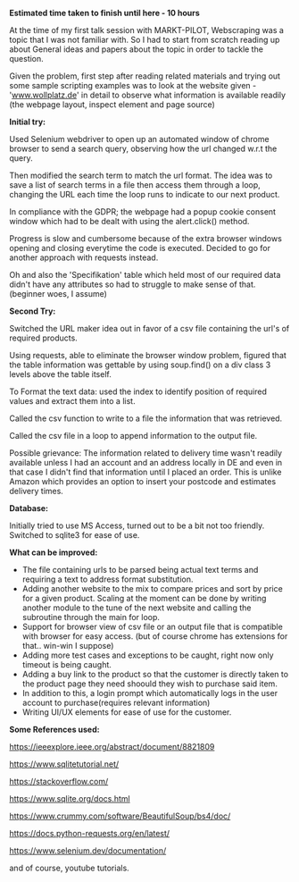**Estimated time taken to finish until here - 10 hours**

At the time of my first talk session with MARKT-PILOT, Webscraping was a topic that I was not familiar with.
So I had to start from scratch reading up about General ideas and papers about the topic 
in order to tackle the question.

Given the problem, first step after reading related materials and trying out some sample scripting examples
was to look at the website given - 'www.wollplatz.de' in detail to observe what information is available readily
(the webpage layout, inspect element and page source)


**Initial try:**
 
Used Selenium webdriver to open up an automated window of chrome browser to send a search query, observing
how the url changed w.r.t the query.

Then modified the search term to match the url format. The idea was to save a list of search terms in a file
then access them through a loop, changing the URL each time the loop runs to indicate to our next product.

In compliance with the GDPR; the webpage had a popup cookie consent window which had to be dealt with using the alert.click() method.

Progress is slow and cumbersome because of the extra browser windows opening and closing everytime the code is executed.
Decided to go for another approach with requests instead.

Oh and also the 'Specifikation' table which held most of our required data didn't have any attributes so had to struggle to make sense of that.
(beginner woes, I assume)

**Second Try:**

Switched the URL maker idea out in favor of a csv file containing the url's of required products.

Using requests, able to eliminate the browser window problem, figured that the table information was gettable by using soup.find() on a div class 3 levels above the table itself.

To Format the text data: used the index to identify position of required values and extract them into a list.

Called the csv function to write to a file the information that was retrieved.

Called the csv file in a loop to append information to the output file.

Possible grievance: The information related to delivery time wasn't readily available unless I had an account and an address locally in DE 
and even in that case I didn't find that information until I placed an order. 
This is unlike Amazon which provides an option to insert your postcode and estimates delivery times. 


**Database:**

Initially tried to use MS Access, turned out to be a bit not too friendly. Switched to sqlite3 for ease of use.

**What can be improved:**

- The file containing urls to be parsed being actual text terms and requiring a text to address format substitution.
- Adding another website to the mix to compare prices and sort by price for a given product. Scaling at the moment can be done by writing 
another module to the tune of the next website and calling the subroutine through the main for loop.
- Support for browser view of csv file or an output file that is compatible with browser for easy access.
(but of course chrome has extensions for that.. win-win I suppose)
- Adding more test cases and exceptions to be caught, right now only timeout is being caught.
- Adding a buy link to the product so that the customer is directly taken to the product page they need shoould they wish to purchase said item.
- In addition to this, a login prompt which automatically logs in the user account to purchase(requires relevant information)
- Writing  UI/UX elements for ease of use for the customer. 

 
**Some References used:**

https://ieeexplore.ieee.org/abstract/document/8821809

https://www.sqlitetutorial.net/

https://stackoverflow.com/

https://www.sqlite.org/docs.html

https://www.crummy.com/software/BeautifulSoup/bs4/doc/

https://docs.python-requests.org/en/latest/

https://www.selenium.dev/documentation/

and of course, youtube tutorials.
